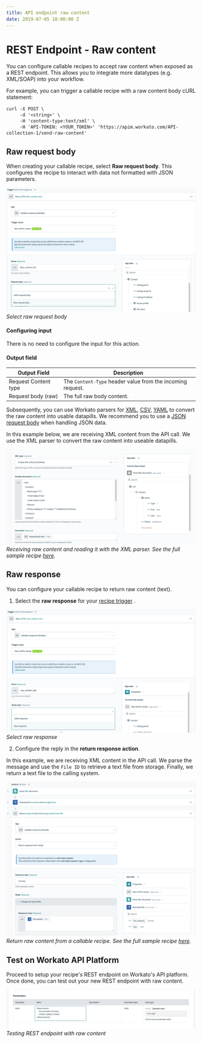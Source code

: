 ```yaml
---
title: API endpoint raw content
date: 2019-07-05 18:00:00 Z
---
```


# REST Endpoint - Raw content
You can configure callable recipes to accept raw content when exposed as a REST endpoint. This allows you to integrate more datatypes (e.g. XML/SOAP) into your workflow.

For example, you can trigger a callable recipe with a raw content body cURL statement:
```
curl -X POST \
     -d '<string>' \
     -H 'content-type:text/xml' \
     -H 'API-TOKEN: <YOUR_TOKEN>' 'https://apim.workato.com/API-collection-1/send-raw-content'
```

## Raw request body
When creating your callable recipe, select **Raw request body**. This configures the recipe to interact with data not formatted with JSON parameters.

![Select raw request body](/assets/images/features/callable-recipes/select-raw-request-body.png)
*Select raw request body*

#### Configuring input
There is no need to configure the input for this action.

#### Output field
| Output Field | Description |
| ------------ | ----------- |
| Request Content type | The `Content-Type` header value from the incoming request. |
| Request body (raw) | The full raw body content. |

Subsequently, you can use Workato parsers for [XML](/features/handling-xml.md), [CSV](features/handling-csv-files.md), [YAML](/features/handling-yaml.md) to convert the raw content into usable datapills. We recommend you to use a [JSON request body](/features/callable-receipes/new-call-trigger.md) when handling JSON data.

In this example below, we are receiving XML content from the API call. We use the XML parser to convert the raw content into useable datapills.

![Receiving raw content and reading it with the XML parser](/assets/images/features/callable-recipes/example-raw-request-body.png)
*Receiving raw content and reading it with the XML parser. See the full sample recipe [here](https://www.workato.com/recipes/976429).*

## Raw response
You can configure your callable recipe to return raw content (text).
1. Select the **raw response** for your [recipe trigger](/features/callable-recipes/new-call-trigger.md#input-fields) .

![Select raw response](/assets/images/features/callable-recipes/select-raw-response.png)
*Select raw response*

2. Configure the reply in the **return response action**.

In this example, we are receiving XML content in the API call. We parse the message and use the `File ID` to retrieve a text file from storage. Finally, we return a text file to the calling system.

![Return raw content from a callable recipe](/assets/images/features/callable-recipes/example-raw-response.png)
*Return raw content from a callable recipe. See the full sample recipe [here](https://www.workato.com/recipes/977033).*

## Test on Workato API Platform
Proceed to setup your recipe's REST endpoint on Workato's API platform. Once done, you can test out your new REST endpoint with raw content.

![Testing REST endpoint with raw content](/assets/images/features/callable-recipes/example-test-rest-endpoint.png)
*Testing REST endpoint with raw content*
